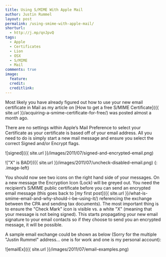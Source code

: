 ```yaml
---
title: Using S/MIME With Apple Mail
author: Justin Rummel
layout: post
permalink: /using-smime-with-apple-mail/
shorturl:
  - http://j.mp/qnJpvQ
tags:
  - Apple
  - Certificates
  - Lion
  - OSX
  - S/MIME
  - Mail
comments: true
image:
  feature:
  credit:
  creditlink:
---
```

Most likely you have already figured out how to use your new email certificate in Mail as my article on [How to get a free S/MIME Certificate]({{ site.url }}/acquiring-a-smime-certificate-for-free/) was posted almost a month ago.

There are no settings within Apple’s Mail Preference to select your Certificate as your certificate is based off of your email address. All you need to do is simply start a new mail message and ensure you select the correct Signed and/or Encrypt flags.

![signed]({{ site.url }}/images/2011/07/signed-and-encrypted-email.png)

!["X" is BAD!]({{ site.url }}/images/2011/07/uncheck-disabled-email.png)
{: .image-left}

You should now see two icons on the right hand side of your messages. On a new message the Encryption Icon (Lock) will be greyed out. You need the recipient’s S/MIME public certificate before you can send an encrypted email message (this goes back to [my first post]({{ site.url }}/what-is-smime-email-and-why-should-i-be-using-it/) referencing the exchange between the CPA and sending tax documents). The most important thing is to ensure the "Check Mark" icon is visible vs. a white "X" (meaning that your message is not being signed). This starts propagating your new email signature to your email contacts so if they choose to send you an encrypted message, it will be possible.

A sample email exchange could be shown as below (Sorry for the multiple "Justin Rummel" address... one is for work and one is my personal account):

![emailEx]({{ site.url }}/images/2011/07/email-examples.png)
